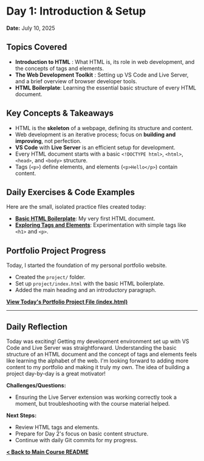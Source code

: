 # Day 1: Introduction & Setup 

**Date:** July 10, 2025

## Topics Covered

* **Introduction to HTML** : What HTML is, its role in web development, and the concepts of tags and elements.
* **The Web Development Toolkit** : Setting up VS Code and Live Server, and a brief overview of browser developer tools.
* **HTML Boilerplate**: Learning the essential basic structure of every HTML document.

## Key Concepts & Takeaways

* HTML is the **skeleton** of a webpage, defining its structure and content.
* Web development is an iterative process; focus on **building and improving**, not perfection.
* **VS Code** with **Live Server** is an efficient setup for development.
* Every HTML document starts with a basic `<!DOCTYPE html>`, `<html>`, `<head>`, and `<body>` structure.
* Tags (`<p>`) define elements, and elements (`<p>Hello</p>`) contain content.

## Daily Exercises & Code Examples

Here are the small, isolated practice files created today:

* **[Basic HTML Boilerplate](./exercises/boilerplate-example.html)**: My very first HTML document.
* **[Exploring Tags and Elements](./exercises/basic-tags-example.html)**: Experimentation with simple tags like `<h1>` and `<p>`.

## Portfolio Project Progress

Today, I started the foundation of my personal portfolio website.

* Created the `project/` folder.
* Set up `project/index.html` with the basic HTML boilerplate.
* Added the main heading and an introductory paragraph.

**[View Today's Portfolio Project File (index.html)](../../project/index.html)**

---

## Daily Reflection

Today was exciting! Getting my development environment set up with VS Code and Live Server was straightforward. Understanding the basic structure of an HTML document and the concept of tags and elements feels like learning the alphabet of the web. I'm looking forward to adding more content to my portfolio and making it truly my own. The idea of building a project day-by-day is a great motivator!

**Challenges/Questions:**
* Ensuring the Live Server extension was working correctly took a moment, but troubleshooting with the course material helped.

**Next Steps:**
* Review HTML tags and elements.
* Prepare for Day 2's focus on basic content structure.
* Continue with daily Git commits for my progress.
  
  
**[< Back to Main Course README](../../README.md)**